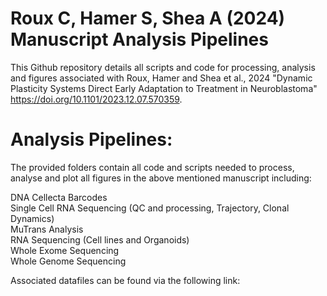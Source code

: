 # Roux C, Hamer S, Shea A (2024) Manuscript Analysis Pipelines
This Github repository details all scripts and code for processing, analysis and figures associated with Roux, Hamer and Shea et al., 2024 "Dynamic Plasticity Systems Direct Early Adaptation to Treatment in Neuroblastoma" https://doi.org/10.1101/2023.12.07.570359.

# Analysis Pipelines:

The provided folders contain all code and scripts needed to process, analyse and plot all figures in the above mentioned manuscript including:

DNA Cellecta Barcodes \
Single Cell RNA Sequencing (QC and processing, Trajectory, Clonal Dynamics) \
MuTrans Analysis \
RNA Sequencing (Cell lines and Organoids) \
Whole Exome Sequencing \
Whole Genome Sequencing 

Associated datafiles can be found via the following link: 
